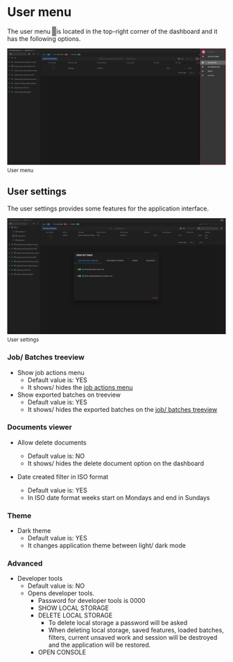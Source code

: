 
# User menu

The user menu <span style="border: 1px solid darkgrey; background: grey; padding:2px 4px; border-radius: 2px;"><i class="mdi mdi-menu" style="color: white;"></i></span> is located in the top-right
corner of the dashboard and it has the following options.

![User menu](./../../../../images/documentation/chronolite/dashboard/userMenu.PNG)
<small class="img_caption">User menu</small>


## User settings

The user settings <i class='mdi mdi-tune'></i> provides some features for the application interface.  

![User menu](./../../../../images/documentation/chronolite/dashboard/user_settings.PNG)
<small class="img_caption">User settings</small>

### Job/ Batches treeview
* <i class='mdi mdi-folder-plus-outline chrono_blue'></i> Show job actions menu
    * Default value is: <span class="def_yes">YES</span>
    * It shows/ hides the [job actions menu](#job-actions-menu)
* <i class='mdi mdi-database-export teal'></i> Show exported batches on treeview
    * Default value is: <span  class="def_yes">YES</span>
    * It shows/ hides the exported batches on the [job/ batches treeview](#job-batches-treeview)

### Documents viewer
* <i class='mdi mdi-delete-outline' style="color: orange"></i> Allow delete documents
    * Default value is: <span class="def_no">NO</span>
    * It shows/ hides the delete document option on the dashboard

* <i class='mdi mdi-calendar grey'></i> Date created filter in ISO format
    * Default value is: <span  class="def_yes">YES</span>
    * In ISO date format weeks start on Mondays and end in Sundays

### Theme
* <i class='mdi mdi-brightness-6 white'></i> Dark theme    
    * Default value is: <span class="def_yes">YES</span>
    * It changes application theme between light/ dark mode

### Advanced
* <i class='mdi mdi-cookie grey'></i> Developer tools
    * Default value is: <span class="def_no">NO</span>
    * Opens developer tools.
        * Password for developer tools is 0000
        * SHOW LOCAL STORAGE
        * DELETE LOCAL STORAGE
            * To delete local storage a password will be asked
            * When deleting local storage, saved features, loaded batches, filters, current unsaved work and session will be destroyed and the application will be restored.
        * OPEN CONSOLE

